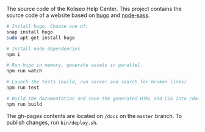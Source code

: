 The source code of the Koliseo Help Center. This project contains the source code of a website based on [hugo](https://github.com/gohugoio) and [node-sass](https://github.com/sass/node-sass). 

```bash
# Install hugo. Choose one of:
snap install hugo
sudo apt-get install hugo

# Install node dependencies
npm i

# Run hugo in memory, generate assets in parallel. 
npm run watch

# Launch the tests (build, run server and search for broken links)
npm run test

# Build the documentation and save the generated HTML and CSS into /docs
npm run build
```

The gh-pages contents are located on `/docs` on the `master` branch. To publish changes, run `bin/deploy.sh`.

